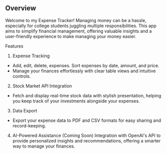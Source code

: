 ## Overview
Welcome to my Expense Tracker! Managing money can be a hassle, especially for college students juggling multiple responsibilities. This app aims to simplify financial management, offering valuable insights and a user-friendly experience to make managing your money easier.

Features
1. Expense Tracking
- Add, edit, delete, expenses. Sort expenses by date, amount, and price.
- Manage your finances effortlessly with clear table views and intuitive controls.

2. Stock Market API Integration
- Fetch and display real-time stock data with stylish presentation, helping you keep track of your investments alongside your expenses.

3. Data Export
- Export your expense data to PDF and CSV formats for easy sharing and record-keeping.

4. AI-Powered Assistance (Coming Soon)
Integration with OpenAI's API to provide personalized insights and recommendations, offering a smarter way to manage your finances.

